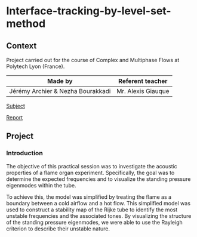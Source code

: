 # Interface-tracking-by-level-set-method
## Context
Project carried out for the course of Complex and Multiphase Flows at Polytech Lyon (France).

| Made by | Referent teacher | 
| ------------- |:-------------:|
| Jérémy Archier & Nezha Bourakkadi | Mr. Alexis Giauque |

[Subject](Report/BE-rijke.pdf)

[Report](Report/Combustion_for_propulsion__Rijke_tube__BE_n_2_.pdf)


## Project
### Introduction
The objective of this practical session was to investigate the acoustic properties of a flame organ experiment. Specifically, the goal was to determine the expected frequencies and to visualize the standing pressure eigenmodes within the tube.

To achieve this, the model was simplified by treating the flame as a boundary between a cold airflow and a hot flow. This simplified model was used to construct a stability map of the Rijke tube to identify the most unstable frequencies and the associated tones. By visualizing the structure of the standing pressure eigenmodes, we were able to use the Rayleigh criterion to describe their unstable nature.
